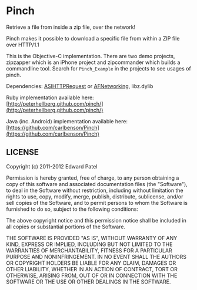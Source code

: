 # Pinch

Retrieve a file from inside a zip file, over the network!

Pinch makes it possible to download a specific file from within a ZIP file
over HTTP/1.1

This is the Objective-C implementation. There are two demo projects, zipzapper which is an iPhone project and zipcommander which builds a commandline tool. Search for `Pinch_Example` 
in the projects to see usages of pinch.

Dependencies: [ASIHTTPRequest](http://allseeing-i.com/ASIHTTPRequest/) or [AFNetworking](https://github.com/AFNetworking/AFNetworking), libz.dylib

Ruby implementation available here: [http://peterhellberg.github.com/pinch/](http://peterhellberg.github.com/pinch/)

Java (inc. Android) implementation available here: [https://github.com/carlbenson/Pinch](https://github.com/carlbenson/Pinch)

## LICENSE

Copyright (c) 2011-2012 Edward Patel

Permission is hereby granted, free of charge, to any person obtaining a copy
of this software and associated documentation files (the "Software"), to deal
in the Software without restriction, including without limitation the rights
to use, copy, modify, merge, publish, distribute, sublicense, and/or sell
copies of the Software, and to permit persons to whom the Software is
furnished to do so, subject to the following conditions:

The above copyright notice and this permission notice shall be included in
all copies or substantial portions of the Software.

THE SOFTWARE IS PROVIDED "AS IS", WITHOUT WARRANTY OF ANY KIND, EXPRESS OR
IMPLIED, INCLUDING BUT NOT LIMITED TO THE WARRANTIES OF MERCHANTABILITY,
FITNESS FOR A PARTICULAR PURPOSE AND NONINFRINGEMENT. IN NO EVENT SHALL THE
AUTHORS OR COPYRIGHT HOLDERS BE LIABLE FOR ANY CLAIM, DAMAGES OR OTHER
LIABILITY, WHETHER IN AN ACTION OF CONTRACT, TORT OR OTHERWISE, ARISING FROM,
OUT OF OR IN CONNECTION WITH THE SOFTWARE OR THE USE OR OTHER DEALINGS IN
THE SOFTWARE.

